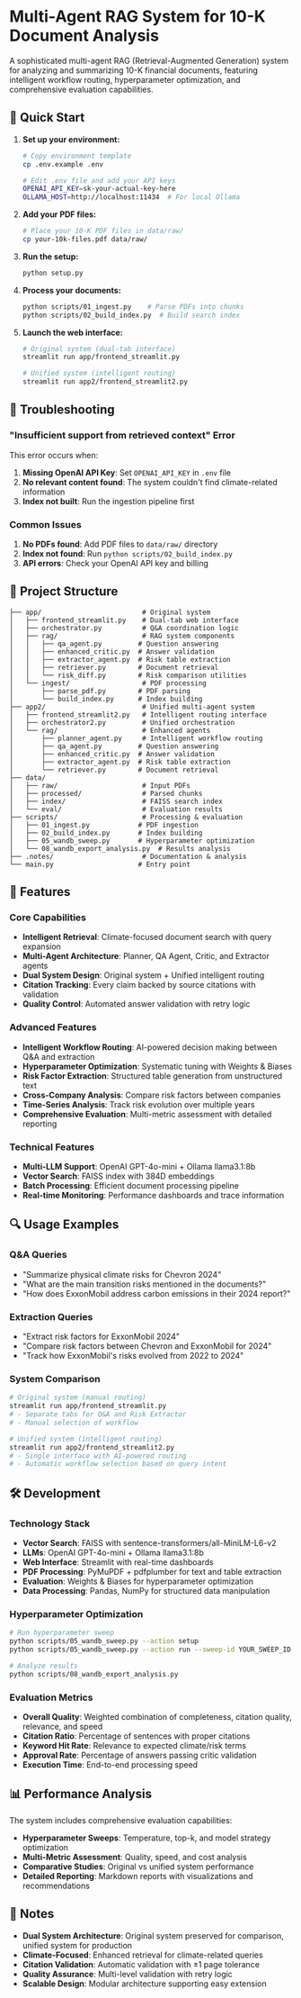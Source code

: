 # Multi-Agent RAG System for 10-K Document Analysis

A sophisticated multi-agent RAG (Retrieval-Augmented Generation) system for analyzing and summarizing 10-K financial documents, featuring intelligent workflow routing, hyperparameter optimization, and comprehensive evaluation capabilities.

## 🚀 Quick Start

1. **Set up your environment:**
   ```bash
   # Copy environment template
   cp .env.example .env
   
   # Edit .env file and add your API keys
   OPENAI_API_KEY=sk-your-actual-key-here
   OLLAMA_HOST=http://localhost:11434  # For local Ollama
   ```

2. **Add your PDF files:**
   ```bash
   # Place your 10-K PDF files in data/raw/
   cp your-10k-files.pdf data/raw/
   ```

3. **Run the setup:**
   ```bash
   python setup.py
   ```

4. **Process your documents:**
   ```bash
   python scripts/01_ingest.py    # Parse PDFs into chunks
   python scripts/02_build_index.py  # Build search index
   ```

5. **Launch the web interface:**
   ```bash
   # Original system (dual-tab interface)
   streamlit run app/frontend_streamlit.py
   
   # Unified system (intelligent routing)
   streamlit run app2/frontend_streamlit2.py
   ```

## 🔧 Troubleshooting

### "Insufficient support from retrieved context" Error

This error occurs when:
1. **Missing OpenAI API Key**: Set `OPENAI_API_KEY` in `.env` file
2. **No relevant content found**: The system couldn't find climate-related information
3. **Index not built**: Run the ingestion pipeline first

### Common Issues

1. **No PDFs found**: Add PDF files to `data/raw/` directory
2. **Index not found**: Run `python scripts/02_build_index.py`
3. **API errors**: Check your OpenAI API key and billing

## 📁 Project Structure

```
├── app/                         # Original system
│   ├── frontend_streamlit.py    # Dual-tab web interface
│   ├── orchestrator.py          # Q&A coordination logic
│   ├── rag/                     # RAG system components
│   │   ├── qa_agent.py         # Question answering
│   │   ├── enhanced_critic.py  # Answer validation
│   │   ├── extractor_agent.py  # Risk table extraction
│   │   ├── retriever.py        # Document retrieval
│   │   └── risk_diff.py        # Risk comparison utilities
│   └── ingest/                  # PDF processing
│       ├── parse_pdf.py        # PDF parsing
│       └── build_index.py      # Index building
├── app2/                        # Unified multi-agent system
│   ├── frontend_streamlit2.py   # Intelligent routing interface
│   ├── orchestrator2.py         # Unified orchestration
│   └── rag/                     # Enhanced agents
│       ├── planner_agent.py     # Intelligent workflow routing
│       ├── qa_agent.py         # Question answering
│       ├── enhanced_critic.py  # Answer validation
│       ├── extractor_agent.py  # Risk table extraction
│       └── retriever.py        # Document retrieval
├── data/
│   ├── raw/                     # Input PDFs
│   ├── processed/               # Parsed chunks
│   ├── index/                   # FAISS search index
│   └── eval/                    # Evaluation results
├── scripts/                     # Processing & evaluation
│   ├── 01_ingest.py            # PDF ingestion
│   ├── 02_build_index.py       # Index building
│   ├── 05_wandb_sweep.py       # Hyperparameter optimization
│   └── 08_wandb_export_analysis.py  # Results analysis
├── .notes/                      # Documentation & analysis
└── main.py                     # Entry point
```

## 🎯 Features

### **Core Capabilities**
- **Intelligent Retrieval**: Climate-focused document search with query expansion
- **Multi-Agent Architecture**: Planner, QA Agent, Critic, and Extractor agents
- **Dual System Design**: Original system + Unified intelligent routing
- **Citation Tracking**: Every claim backed by source citations with validation
- **Quality Control**: Automated answer validation with retry logic

### **Advanced Features**
- **Intelligent Workflow Routing**: AI-powered decision making between Q&A and extraction
- **Hyperparameter Optimization**: Systematic tuning with Weights & Biases
- **Risk Factor Extraction**: Structured table generation from unstructured text
- **Cross-Company Analysis**: Compare risk factors between companies
- **Time-Series Analysis**: Track risk evolution over multiple years
- **Comprehensive Evaluation**: Multi-metric assessment with detailed reporting

### **Technical Features**
- **Multi-LLM Support**: OpenAI GPT-4o-mini + Ollama llama3.1:8b
- **Vector Search**: FAISS index with 384D embeddings
- **Batch Processing**: Efficient document processing pipeline
- **Real-time Monitoring**: Performance dashboards and trace information

## 🔍 Usage Examples

### **Q&A Queries**
- "Summarize physical climate risks for Chevron 2024"
- "What are the main transition risks mentioned in the documents?"
- "How does ExxonMobil address carbon emissions in their 2024 report?"

### **Extraction Queries**
- "Extract risk factors for ExxonMobil 2024"
- "Compare risk factors between Chevron and ExxonMobil for 2024"
- "Track how ExxonMobil's risks evolved from 2022 to 2024"

### **System Comparison**
```bash
# Original system (manual routing)
streamlit run app/frontend_streamlit.py
# - Separate tabs for Q&A and Risk Extractor
# - Manual selection of workflow

# Unified system (intelligent routing)
streamlit run app2/frontend_streamlit2.py
# - Single interface with AI-powered routing
# - Automatic workflow selection based on query intent
```

## 🛠️ Development

### **Technology Stack**
- **Vector Search**: FAISS with sentence-transformers/all-MiniLM-L6-v2
- **LLMs**: OpenAI GPT-4o-mini + Ollama llama3.1:8b
- **Web Interface**: Streamlit with real-time dashboards
- **PDF Processing**: PyMuPDF + pdfplumber for text and table extraction
- **Evaluation**: Weights & Biases for hyperparameter optimization
- **Data Processing**: Pandas, NumPy for structured data manipulation

### **Hyperparameter Optimization**
```bash
# Run hyperparameter sweep
python scripts/05_wandb_sweep.py --action setup
python scripts/05_wandb_sweep.py --action run --sweep-id YOUR_SWEEP_ID

# Analyze results
python scripts/08_wandb_export_analysis.py
```

### **Evaluation Metrics**
- **Overall Quality**: Weighted combination of completeness, citation quality, relevance, and speed
- **Citation Ratio**: Percentage of sentences with proper citations
- **Keyword Hit Rate**: Relevance to expected climate/risk terms
- **Approval Rate**: Percentage of answers passing critic validation
- **Execution Time**: End-to-end processing speed

## 📊 Performance Analysis

The system includes comprehensive evaluation capabilities:
- **Hyperparameter Sweeps**: Temperature, top-k, and model strategy optimization
- **Multi-Metric Assessment**: Quality, speed, and cost analysis
- **Comparative Studies**: Original vs unified system performance
- **Detailed Reporting**: Markdown reports with visualizations and recommendations

## 📝 Notes

- **Dual System Architecture**: Original system preserved for comparison, unified system for production
- **Climate-Focused**: Enhanced retrieval for climate-related queries
- **Citation Validation**: Automatic validation with ±1 page tolerance
- **Quality Assurance**: Multi-level validation with retry logic
- **Scalable Design**: Modular architecture supporting easy extension
